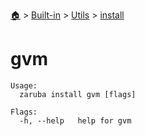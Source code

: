 <!--startTocHeader-->
[🏠](../../../README.md) > [Built-in](../../README.md) > [Utils](../README.md) > [install](README.md)
# gvm
<!--endTocHeader-->

```
Usage:
  zaruba install gvm [flags]

Flags:
  -h, --help   help for gvm

```

<!--startTocSubtopic-->
<!--endTocSubtopic-->